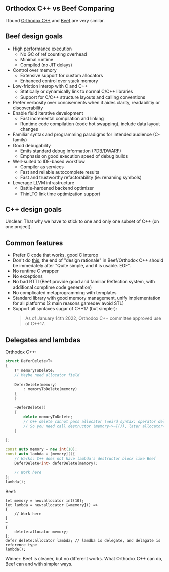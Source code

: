 Orthodox C++ vs Beef Comparing
------------------------------
I found [Orthodox C++](https://gist.github.com/bkaradzic/2e39896bc7d8c34e042b) and [Beef](https://www.beeflang.org/) are very similar.


Beef design goals
-----------------
- High performance execution
    - No GC of ref counting overhead
    - Minimal runtime
    - Compiled (no JIT delays)
- Control over memory
    - Extensive support for custom allocators
    - Enhanced control over stack memory
- Low-friction interop with C and C++
    - Statically or dynamically link to normal C/C++ libraries
    - Support for C/C++ structure layouts and calling conventions
- Prefer verbosity over concisements when it aides clarity, readabilitiy or discoverability
- Enable fluid iterative development
    - Fast incremental compilation and linking
    - Runtime code compilation (code hot swapping), include data layout changes
- Familiar syntax and programming paradigms for intended audience (C-family)
- Good debugability
    - Emits standard debug information (PDB/DWARF)
    - Emphasis on good execution speed of debug builds
- Well-suited to IDE-based workflow
    - Compiler as services
    - Fast and reliable autocomplete results
    - Fast and trustworthy refactorability (ie: renaming symbols)
- Leverage LLVM infrastructure
    - Battle-hardened backend optimizer
    - ThinLTO link time optimization support


C++ design goals
----------------
Unclear. That why we have to stick to one and only one subset of C++ (on one project).


Common features
---------------
- Prefer C code that works, good C interop
- Don't do [this](https://archive.md/2014.04.28-125041/http://www.boost.org/doc/libs/1_55_0/libs/geometry/doc/html/geometry/design.html), the end of "design rationale" in Beef/Orthodox C++ should be immedately after "Quite simple, and it is usable. EOF".
- No runtime C wrapper
- No exceptions
- No bad RTTI (Beef provide good and familiar Reflection system, with additional comptime code generation)
- No complicated metaprogramming with templates
- Standard library with good memory management, unify implementation for all platforms (2 main reasons gamedev avoid STL)
- Support all syntaxes sugar of C++17 (but simpler):
    > As of January 14th 2022, Orthodox C++ committee approved use of C++17.


Delegates and lambdas
---------------------

Orthodox C++:
```C++
struct DeferDelete<T>
{
    T* memoryToDelete;
    // Maybe need allocator field

    DeferDelete(memory)
        : memoryToDelete(memory)
    {
    }

    ~DeferDelete()
    {
        delete memoryToDelete;
        // C++ delete cannot pass allocator (weird syntax: operator delete(memory allocator))
        // So you need call destructor (memory->~T()), later allocator->free base on your memory system
    }

};

const auto memory = new int(10);
const auto lambda = [memory](){
    // Hacks: C++ does not have lambda's destructor block like Beef
    DeferDelete<int> deferDelete(memory);

    // Work here
};
lambda();
```

Beef:
```Beef
let memory = new:allocator int(10);
let lambda = new:allocator [=memory]() =>
{
    // Work here
}
~
{
    delete:allocator memory;
};
defer delete:allocator lambda; // lamdba is delegate, and delagate is reference type
lambda();
```

Winner: Beef is cleaner, but no different works. What Orthodox C++ can do, Beef can and with simpler ways.